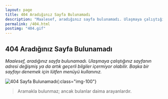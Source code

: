 ```yaml
---
layout: page
title: 404 Aradığınız Sayfa Bulunamadı
description: "Maalesef, aradığınız sayfa bulunamadı. Ulaşmaya çalıştığınız sayfanın adresi değişmiş ya da artık geçerli bilgiler içermiyor olabilir."
permalink: /404.html
postimg: "404.gif"
---
```


## 404 Aradığınız Sayfa Bulunamadı

*Maalesef, aradığınız sayfa bulunamadı. Ulaşmaya çalıştığınız sayfanın adresi değişmiş ya da artık geçerli bilgiler içermiyor olabilir. Başka bir sayfayı denemek için lütfen menüyü kullanınız.*

![404 Sayfa Bulunamadı](http://ahmetcadirci.com.tr/images/404.gif "404 Sayfa Bulunamadı"){:class="img-100"}

<blockquote class="blockquote__alternative">
    Aramakla bulunmaz; ancak bulanlar daima arayanlardır.
</blockquote>